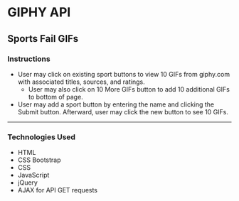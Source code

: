 # GIPHY API

## Sports Fail GIFs

### Instructions
* User may click on existing sport buttons to view 10 GIFs from giphy.com with associated titles, sources, and ratings.
  * User may also click on 10 More GIFs button to add 10 additional GIFs to bottom of page.
* User may add a sport button by entering the name and clicking the Submit button. Afterward, user may click the new button to see 10 GIFs.


---

### Technologies Used
* HTML
* CSS Bootstrap
* CSS
* JavaScript 
* jQuery
* AJAX for API GET requests